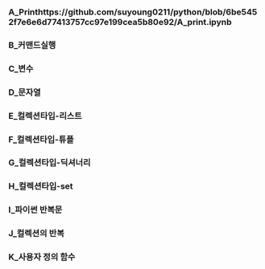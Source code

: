 ### A_Printhttps://github.com/suyoung0211/python/blob/6be5452f7e6e6d77413757cc97e199cea5b80e92/A_print.ipynb
### B_커맨드실행
### C_변수
### D_문자열
### E_컬렉션타입-리스트
### F_컬렉션타입-튜플
### G_컬렉션타입-딕셔너리
### H_컬렉션타입-set
### I_파이썬 반복문
### J_컬렉션의 반복
### K_사용자 정의 함수
